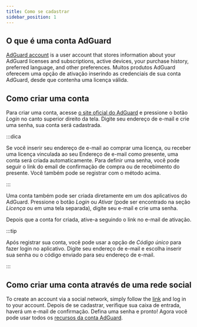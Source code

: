 ```yaml
---
title: Como se cadastrar
sidebar_position: 1
---
```


## O que é uma conta AdGuard

[AdGuard account](https://adguardaccount.com/) is a user account that stores information about your AdGuard licenses and subscriptions, active devices, your purchase history, preferred language, and other preferences. Muitos produtos AdGuard oferecem uma opção de ativação inserindo as credenciais de sua conta AdGuard, desde que contenha uma licença válida.

## Como criar uma conta

Para criar uma conta, acesse [o site oficial do AdGuard](https://adguard.com/welcome.html) e pressione o botão *Login* no canto superior direito da tela. Digite seu endereço de e-mail e crie uma senha, sua conta será cadastrada.

:::dica

Se você inserir seu endereço de e-mail ao comprar uma licença, ou receber uma licença vinculada ao seu Endereço de e-mail como presente, uma conta será criada automaticamente. Para definir uma senha, você pode seguir o link do email de confirmação de compra ou de recebimento do presente. Você também pode se registrar com o método acima.

:::

Uma conta também pode ser criada diretamente em um dos aplicativos do AdGuard. Pressione o botão *Login* ou *Ativar* (pode ser encontrado na seção *Licença* ou em uma tela separada), digite seu e-mail e crie uma senha.

Depois que a conta for criada, ative-a seguindo o link no e-mail de ativação.

:::tip

Após registrar sua conta, você pode usar a opção de *Código único* para fazer login no aplicativo. Digite seu endereço de e-mail e escolha inserir sua senha ou o código enviado para seu endereço de e-mail.

:::

## Como criar uma conta através de uma rede social

To create an account via a social network, simply follow the [link](https://auth.adguardaccount.com/login.html) and log in to your account. Depois de se cadastrar, verifique sua caixa de entrada, haverá um e-mail de confirmação. Defina uma senha e pronto! Agora você pode usar todos os [recursos da conta AdGuard](https://adguard.com/kb/general/account/features/).
